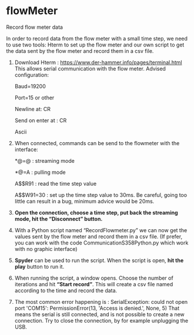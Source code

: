 # flowMeter
Record flow meter data

In order to record data from the flow meter with a small time step, we need to use two tools: Hterm to set up the flow meter and our own script to get the data sent by the flow meter and record them in a csv file.

1)	Download Hterm : https://www.der-hammer.info/pages/terminal.html
	This allows serial communication with the flow meter. Advised configuration:
	
	Baud=19200
	
	Port=15 or other
	
	Newline at: CR
	
	Send on enter at : CR
	
	Ascii

2)	When connected, commands can be send to the flowmeter with the interface:
	
	*@=@ : streaming mode
	
	*@=A : pulling mode
		
	A$$R91 : read the time step value
		
	A$$W91=30 : set up the time step value to 30ms. Be careful, going too little can result in a bug, minimum advice would be 20ms.
		
3)	**Open the connection, choose a time step, put back the streaming mode, hit the “Disconnect” button.**

4)	With a Python script named “RecordFlowmeter.py” we can now get the values sent by the flow meter and record them in a csv file. (If prefer, you can work with the code 		CommunicationS358Python.py which work with no graphic interface)

5) 	**Spyder** can be used to run the script. When the script is open, **hit the play** button to run it.

6) 	When running the script, a window opens. Choose the number of iterations and hit **“Start record”**. This will create a csv file named according to the time and record
 	the data.

7)	The most common error happening is :
	SerialException: could not open port 'COM15': PermissionError(13, 'Access is denied.', None, 5)
	That means the serial is still connected, and is not possible to create a new connection.
	Try to close the connection, by for example unplugging the USB.




	

